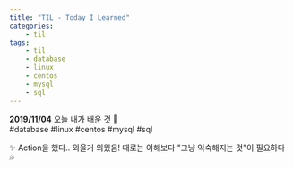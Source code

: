 ```yaml
---
title: "TIL - Today I Learned"
categories: 
    - til
tags:
    - til
    - database
    - linux
    - centos
    - mysql
    - sql
---
```


**2019/11/04**
오늘 내가 배운 것 🌟  
#database #linux #centos #mysql #sql

✨ Action을 했다.. 외울거 외웠음! 때로는 이해보다 "그냥 익숙해지는 것"이 필요하다
💦 


## 